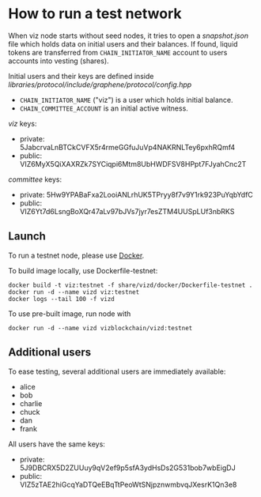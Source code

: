 # How to run a test network

When viz node starts without seed nodes, it tries to open a *snapshot.json* file which holds data on initial users and their balances.
If found, liquid tokens are transferred from `CHAIN_INITIATOR_NAME` account to users accounts into vesting (shares).

Initial users and their keys are defined inside *libraries/protocol/include/graphene/protocol/config.hpp*

* `CHAIN_INITIATOR_NAME` ("viz") is a user which holds initial balance.
* `CHAIN_COMMITTEE_ACCOUNT` is an initial active witness.

*viz* keys:

* private: 5JabcrvaLnBTCkCVFX5r4rmeGGfuJuVp4NAKRNLTey6pxhRQmf4
* public: VIZ6MyX5QiXAXRZk7SYCiqpi6Mtm8UbHWDFSV8HPpt7FJyahCnc2T

*committee* keys:

* private: 5Hw9YPABaFxa2LooiANLrhUK5TPryy8f7v9Y1rk923PuYqbYdfC
* public: VIZ6Yt7d6LsngBoXQr47aLv97bJVs7jyr7esZTM4UUSpLUf3nbRKS

## Launch

To run a testnet node, please use [Docker](https://docs.docker.com/engine/install/).

To build image locally, use Dockerfile-testnet:

```
docker build -t viz:testnet -f share/vizd/docker/Dockerfile-testnet .
docker run -d --name vizd viz:testnet
docker logs --tail 100 -f vizd
```

To use pre-built image, run node with

```
docker run -d --name vizd vizblockchain/vizd:testnet
```

## Additional users

To ease testing, several additional users are immediately available:

* alice
* bob
* charlie
* chuck
* dan
* frank

All users have the same keys:

* private: 5J9DBCRX5D2ZUUuy9qV2ef9p5sfA3ydHsDs2G531bob7wbEigDJ
* public: VIZ5zTAE2hiGcqYaDTQeEBqTtPeoWtSNjpznwmbvqJXesrK1Qn3e8
